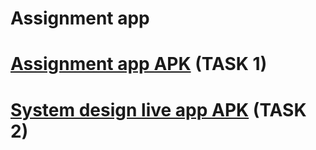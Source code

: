 # Assignment app
 # [Assignment app APK](https://drive.google.com/file/d/11iGULzpVguF5KqaOxqYlrtQbk5Fne-Vo/view?usp=sharing) (TASK 1)
 # [System design live app APK](https://play.google.com/store/apps/details?id=com.wagkart.app) (TASK 2)
